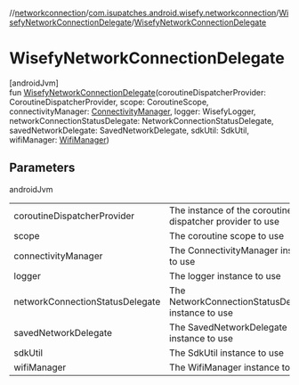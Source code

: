 //[networkconnection](../../../index.md)/[com.isupatches.android.wisefy.networkconnection](../index.md)/[WisefyNetworkConnectionDelegate](index.md)/[WisefyNetworkConnectionDelegate](-wisefy-network-connection-delegate.md)

# WisefyNetworkConnectionDelegate

[androidJvm]\
fun [WisefyNetworkConnectionDelegate](-wisefy-network-connection-delegate.md)(coroutineDispatcherProvider: CoroutineDispatcherProvider, scope: CoroutineScope, connectivityManager: [ConnectivityManager](https://developer.android.com/reference/kotlin/android/net/ConnectivityManager.html), logger: WisefyLogger, networkConnectionStatusDelegate: NetworkConnectionStatusDelegate, savedNetworkDelegate: SavedNetworkDelegate, sdkUtil: SdkUtil, wifiManager: [WifiManager](https://developer.android.com/reference/kotlin/android/net/wifi/WifiManager.html))

## Parameters

androidJvm

| | |
|---|---|
| coroutineDispatcherProvider | The instance of the coroutine dispatcher provider to use |
| scope | The coroutine scope to use |
| connectivityManager | The ConnectivityManager instance to use |
| logger | The logger instance to use |
| networkConnectionStatusDelegate | The NetworkConnectionStatusDelegate instance to use |
| savedNetworkDelegate | The SavedNetworkDelegate instance to use |
| sdkUtil | The SdkUtil instance to use |
| wifiManager | The WifiManager instance to use |
